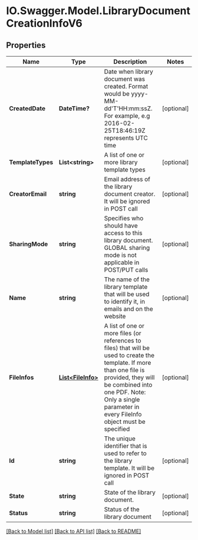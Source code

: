 # IO.Swagger.Model.LibraryDocumentCreationInfoV6
## Properties

Name | Type | Description | Notes
------------ | ------------- | ------------- | -------------
**CreatedDate** | **DateTime?** | Date when library document was created. Format would be yyyy-MM-dd&#39;T&#39;HH:mm:ssZ. For example, e.g 2016-02-25T18:46:19Z represents UTC time | [optional] 
**TemplateTypes** | **List&lt;string&gt;** | A list of one or more library template types | [optional] 
**CreatorEmail** | **string** | Email address of the library document creator. It will be ignored in POST call | [optional] 
**SharingMode** | **string** | Specifies who should have access to this library document. GLOBAL sharing mode is not applicable in POST/PUT calls | [optional] 
**Name** | **string** | The name of the library template that will be used to identify it, in emails and on the website | [optional] 
**FileInfos** | [**List&lt;FileInfo&gt;**](FileInfo.md) | A list of one or more files (or references to files) that will be used to create the template. If more than one file is provided, they will be combined into one PDF. Note: Only a single parameter in every FileInfo object must be specified | [optional] 
**Id** | **string** | The unique identifier that is used to refer to the library template. It will be ignored in POST call | [optional] 
**State** | **string** | State of the library document. | [optional] 
**Status** | **string** | Status of the library document | [optional] 

[[Back to Model list]](../README.md#documentation-for-models) [[Back to API list]](../README.md#documentation-for-api-endpoints) [[Back to README]](../README.md)


